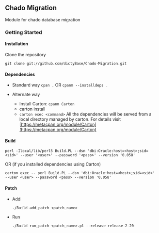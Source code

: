 ## Chado Migration
Module for chado database migration

### Getting Started

#### Installation
Clone the repository

```shell
git clone git://github.com/dictyBase/Chado-Migration.git
```

#### Dependencies
* Standard way
`cpan .` OR `cpanm --installdeps .`

* Alternate way
	+ Install Carton: `cpanm Carton`
	+ carton install
	+ `carton exec <command>`
	All the dependencies will be served from a local directory managed by carton. For details visit [https://metacpan.org/module/Carton](https://metacpan.org/module/Carton)

#### Build

```shell
perl -Ilocal/lib/perl5 Build.PL --dsn 'dbi:Oracle:host=<host>;sid=<sid>' --user '<user>' --password '<pass>' --version '0.058'
```

OR (if you installed dependencies using Carton)

```shell
carton exec -- perl Build.PL --dsn 'dbi:Oracle:host=<host>;sid=<sid>' --user <user> --password <pass> --version '0.058'
```

#### Patch
* Add

	```
	./Build add_patch <patch_name>
	```

* Run

	```
	./Build run_patch <patch_name>.pl --release release-2-20
	```
	

